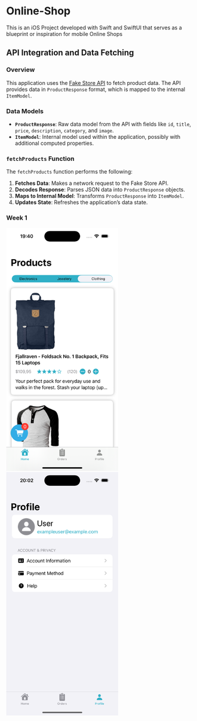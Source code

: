 # Online-Shop
This is an iOS Project developed with Swift and SwiftUI that serves as a blueprint or inspiration for mobile Online Shops

## API Integration and Data Fetching

### Overview

This application uses the [Fake Store API](https://fakestoreapi.com) to fetch product data. The API provides data in `ProductResponse` format, which is mapped to the internal `ItemModel`.

### Data Models

- **`ProductResponse`**: Raw data model from the API with fields like `id`, `title`, `price`, `description`, `category`, and `image`.
- **`ItemModel`**: Internal model used within the application, possibly with additional computed properties.

### `fetchProducts` Function

The `fetchProducts` function performs the following:

1. **Fetches Data**: Makes a network request to the Fake Store API.
2. **Decodes Response**: Parses JSON data into `ProductResponse` objects.
3. **Maps to Internal Model**: Transforms `ProductResponse` into `ItemModel`.
4. **Updates State**: Refreshes the application’s data state.


### Week 1

<div>
    <img src="assets/Homepage.png" alt="Homepage" width="300" style="display: inline-block; margin-right: 10px;"/>
    <img src="assets/Profilepage.png" alt="Profilepage" width="300" style="display: inline-block;"/>
</div>
